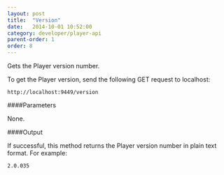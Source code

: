 ```yaml
---
layout: post
title:  "Version"
date:   2014-10-01 10:52:00
category: developer/player-api
parent-order: 1
order: 8
---
```


Gets the Player version number.

To get the Player version, send the following GET request to localhost:

`http://localhost:9449/version`

####Parameters

None.

####Output

If successful, this method returns the Player version number in plain text format. For example:

```
2.0.035
```